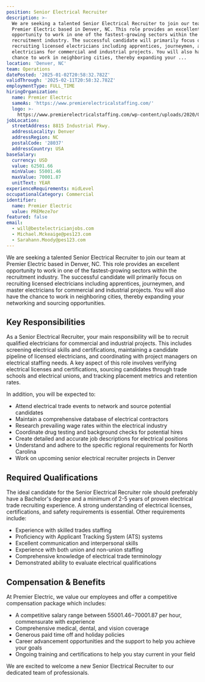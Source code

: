 ```yaml
---
position: Senior Electrical Recruiter
description: >-
  We are seeking a talented Senior Electrical Recruiter to join our team at
  Premier Electric based in Denver, NC. This role provides an excellent
  opportunity to work in one of the fastest-growing sectors within the
  recruitment industry. The successful candidate will primarily focus on
  recruiting licensed electricians including apprentices, journeymen, and master
  electricians for commercial and industrial projects. You will also have the
  chance to work in neighboring cities, thereby expanding your ...
location: 'Denver, NC'
team: Operations
datePosted: '2025-01-02T20:58:32.782Z'
validThrough: '2025-02-11T20:58:32.782Z'
employmentType: FULL_TIME
hiringOrganization:
  name: Premier Electric
  sameAs: 'https://www.premierelectricalstaffing.com/'
  logo: >-
    https://www.premierelectricalstaffing.com/wp-content/uploads/2020/05/Premier-Electrical-Staffing-logo.png
jobLocation:
  streetAddress: 8815 Industrial Pkwy.
  addressLocality: Denver
  addressRegion: NC
  postalCode: '28037'
  addressCountry: USA
baseSalary:
  currency: USD
  value: 62501.66
  minValue: 55001.46
  maxValue: 70001.87
  unitText: YEAR
experienceRequirements: midLevel
occupationalCategory: Commercial
identifier:
  name: Premier Electric
  value: PREMeze7or
featured: false
email:
  - will@bestelectricianjobs.com
  - Michael.Mckeaige@pes123.com
  - Sarahann.Moody@pes123.com
---
```




We are seeking a talented Senior Electrical Recruiter to join our team at Premier Electric based in Denver, NC. This role provides an excellent opportunity to work in one of the fastest-growing sectors within the recruitment industry. The successful candidate will primarily focus on recruiting licensed electricians including apprentices, journeymen, and master electricians for commercial and industrial projects. You will also have the chance to work in neighboring cities, thereby expanding your networking and sourcing opportunities.

## Key Responsibilities

As a Senior Electrical Recruiter, your main responsibility will be to recruit qualified electricians for commercial and industrial projects. This includes screening electrical skills and certifications, maintaining a candidate pipeline of licensed electricians, and coordinating with project managers on electrical staffing needs. A key aspect of this role involves verifying electrical licenses and certifications, sourcing candidates through trade schools and electrical unions, and tracking placement metrics and retention rates.

In addition, you will be expected to:

- Attend electrical trade events to network and source potential candidates
- Maintain a comprehensive database of electrical contractors
- Research prevailing wage rates within the electrical industry
- Coordinate drug testing and background checks for potential hires
- Create detailed and accurate job descriptions for electrical positions
- Understand and adhere to the specific regional requirements for North Carolina
- Work on upcoming senior electrical recruiter projects in Denver

## Required Qualifications

The ideal candidate for the Senior Electrical Recruiter role should preferably have a Bachelor's degree and a minimum of 2-5 years of proven electrical trade recruiting experience. A strong understanding of electrical licenses, certifications, and safety requirements is essential. Other requirements include:

- Experience with skilled trades staffing
- Proficiency with Applicant Tracking System (ATS) systems
- Excellent communication and interpersonal skills
- Experience with both union and non-union staffing
- Comprehensive knowledge of electrical trade terminology
- Demonstrated ability to evaluate electrical qualifications

## Compensation & Benefits

At Premier Electric, we value our employees and offer a competitive compensation package which includes:

- A competitive salary range between $55001.46-$70001.87 per hour, commensurate with experience
- Comprehensive medical, dental, and vision coverage
- Generous paid time off and holiday policies
- Career advancement opportunities and the support to help you achieve your goals
- Ongoing training and certifications to help you stay current in your field

We are excited to welcome a new Senior Electrical Recruiter to our dedicated team of professionals.

